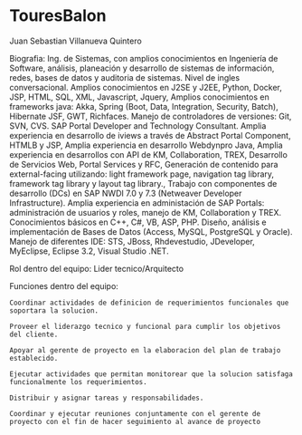 # TouresBalon

Juan Sebastian Villanueva Quintero

Biografia: Ing. de Sistemas, con amplios conocimientos en Ingeniería de Software, análisis, planeación y desarrollo de sistemas de información, redes, bases de datos y auditoria de sistemas. Nivel de ingles conversacional. Amplios conocimientos en J2SE y J2EE, Python, Docker, JSP, HTML, SQL, XML, Javascript, Jquery, Amplios conocimientos en frameworks java: Akka, Spring (Boot, Data, Integration, Security, Batch), Hibernate JSF, GWT, Richfaces. Manejo de controladores de versiones: Git, SVN, CVS. SAP Portal Developer and Technology Consultant. Amplia experiencia en desarrollo de iviews a través de Abstract Portal Component, HTMLB y JSP, Amplia experiencia en desarrollo Webdynpro Java, Amplia experiencia en desarrollos con API de KM, Collaboration, TREX, Desarrollo de Servicios Web, Portal Services y RFC, Generación de contenido para external-facing utilizando: light framework page, navigation tag library, framework tag library y layout tag library., Trabajo con componentes de desarrollo (DCs) en SAP NWDI 7.0 y 7.3 (Netweaver Developer Infrastructure). Amplia experiencia en administación de SAP Portals: administración de usuarios y roles, manejo de KM, Collaboration y TREX. Conocimientos básicos en C++, C#, VB, ASP, PHP. Diseño, análisis e implementación de Bases de Datos (Access, MySQL, PostgreSQL y Oracle). Manejo de diferentes IDE: STS, JBoss, Rhdevestudio, JDeveloper, MyEclipse, Eclipse 3.2, Visual Studio .NET.

Rol dentro del equipo: Lider tecnico/Arquitecto

Funciones dentro del equipo:

    Coordinar actividades de definicion de requerimientos funcionales que soportara la solucion.

    Proveer el liderazgo tecnico y funcional para cumplir los objetivos del cliente.

    Apoyar al gerente de proyecto en la elaboracion del plan de trabajo establecido.

    Ejecutar actividades que permitan monitorear que la solucion satisfaga funcionalmente los requerimientos.

    Distribuir y asignar tareas y responsabilidades.

    Coordinar y ejecutar reuniones conjuntamente con el gerente de proyecto con el fin de hacer seguimiento al avance de proyecto
